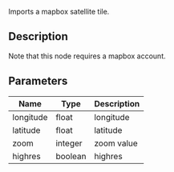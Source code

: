 Imports a mapbox satellite tile.


## Description

Note that this node requires a mapbox account.

## Parameters

<table>
<thead>
	<tr>
		<th>Name</th>
		<th>Type</th>
		<th>Description</th>
	</tr>
</thead>
<tr>
	<td>longitude</td>
	<td><div class='bg-yellow-800 px-2 py-px text-white rounded-sm'>float</div></td>
	<td>longitude</td>
</tr>
<tr>
	<td>latitude</td>
	<td><div class='bg-yellow-800 px-2 py-px text-white rounded-sm'>float</div></td>
	<td>latitude</td>
</tr>
<tr>
	<td>zoom</td>
	<td><div class='bg-orange-800 px-2 py-px text-white rounded-sm'>integer</div></td>
	<td>zoom value</td>
</tr>
<tr>
	<td>highres</td>
	<td><div class='bg-emerald-800 px-2 py-px text-white rounded-sm'>boolean</div></td>
	<td>highres</td>
</tr>
</table>
